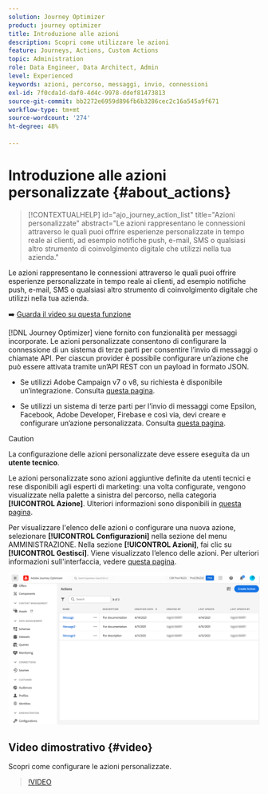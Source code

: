 ```yaml
---
solution: Journey Optimizer
product: journey optimizer
title: Introduzione alle azioni
description: Scopri come utilizzare le azioni
feature: Journeys, Actions, Custom Actions
topic: Administration
role: Data Engineer, Data Architect, Admin
level: Experienced
keywords: azioni, percorso, messaggi, invio, connessioni
exl-id: 7f0cda1d-daf0-4d4c-9978-ddef81473813
source-git-commit: bb2272e6959d896fb6b3286cec2c16a545a9f671
workflow-type: tm+mt
source-wordcount: '274'
ht-degree: 48%

---
```


# Introduzione alle azioni personalizzate {#about_actions}

>[!CONTEXTUALHELP]
>id="ajo_journey_action_list"
>title="Azioni personalizzate"
>abstract="Le azioni rappresentano le connessioni attraverso le quali puoi offrire esperienze personalizzate in tempo reale ai clienti, ad esempio notifiche push, e-mail, SMS o qualsiasi altro strumento di coinvolgimento digitale che utilizzi nella tua azienda."

Le azioni rappresentano le connessioni attraverso le quali puoi offrire esperienze personalizzate in tempo reale ai clienti, ad esempio notifiche push, e-mail, SMS o qualsiasi altro strumento di coinvolgimento digitale che utilizzi nella tua azienda.


➡️ [Guarda il video su questa funzione](#video)

[!DNL Journey Optimizer] viene fornito con funzionalità per messaggi incorporate. Le azioni personalizzate consentono di configurare la connessione di un sistema di terze parti per consentire l’invio di messaggi o chiamate API. Per ciascun provider è possibile configurare un’azione che può essere attivata tramite un’API REST con un payload in formato JSON.

* Se utilizzi Adobe Campaign v7 o v8, su richiesta è disponibile un’integrazione. Consulta [questa pagina](../action/acc-action.md).

* Se utilizzi un sistema di terze parti per l’invio di messaggi come Epsilon, Facebook, Adobe Developer, Firebase e così via, devi creare e configurare un’azione personalizzata. Consulta [questa pagina](../action/about-custom-action-configuration.md).

>[!CAUTION]
>
>La configurazione delle azioni personalizzate deve essere eseguita da un **utente tecnico**.

Le azioni personalizzate sono azioni aggiuntive definite da utenti tecnici e rese disponibili agli esperti di marketing: una volta configurate, vengono visualizzate nella palette a sinistra del percorso, nella categoria **[!UICONTROL Azione]**. Ulteriori informazioni sono disponibili in [questa pagina](../building-journeys/about-journey-activities.md#action-activities).

Per visualizzare l&#39;elenco delle azioni o configurare una nuova azione, selezionare **[!UICONTROL Configurazioni]** nella sezione del menu AMMINISTRAZIONE. Nella sezione **[!UICONTROL Azioni]**, fai clic su **[!UICONTROL Gestisci]**. Viene visualizzato l’elenco delle azioni. Per ulteriori informazioni sull&#39;interfaccia, vedere [questa pagina](../start/user-interface.md).

![](assets/custom1.png)

## Video dimostrativo {#video}

Scopri come configurare le azioni personalizzate.

>[!VIDEO](https://video.tv.adobe.com/v/3430270?quality=12&captions=ita)
